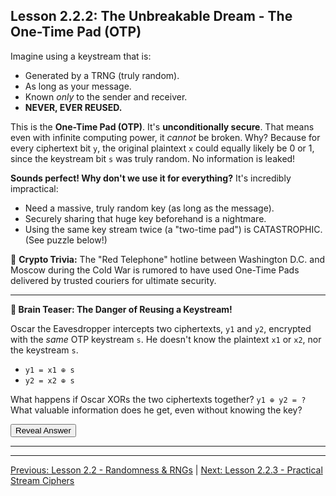 ## Lesson 2.2.2: The Unbreakable Dream - The One-Time Pad (OTP)

Imagine using a keystream that is:

*   Generated by a TRNG (truly random).
*   As long as your message.
*   Known *only* to the sender and receiver.
*   **NEVER, EVER REUSED.**

This is the **One-Time Pad (OTP)**. It's **unconditionally secure**. That means even with infinite computing power, it *cannot* be broken. Why? Because for every ciphertext bit `y`, the original plaintext `x` could equally likely be 0 or 1, since the keystream bit `s` was truly random. No information is leaked!

**Sounds perfect! Why don't we use it for everything?**
It's incredibly impractical:

*   Need a massive, truly random key (as long as the message).
*   Securely sharing that huge key beforehand is a nightmare.
*   Using the same key stream twice (a "two-time pad") is CATASTROPHIC. (See puzzle below!)

📜 **Crypto Trivia:** The "Red Telephone" hotline between Washington D.C. and Moscow during the Cold War is rumored to have used One-Time Pads delivered by trusted couriers for ultimate security.

***

**🤯 Brain Teaser: The Danger of Reusing a Keystream!**

Oscar the Eavesdropper intercepts two ciphertexts, `y1` and `y2`, encrypted with the *same* OTP keystream `s`. He doesn't know the plaintext `x1` or `x2`, nor the keystream `s`.

*   `y1 = x1 ⊕ s`
*   `y2 = x2 ⊕ s`

What happens if Oscar XORs the two ciphertexts together? `y1 ⊕ y2 = ?` What valuable information does he get, even without knowing the key?

<button onclick="revealAnswer('otpAnswer', this)">Reveal Answer</button>
<span id="otpAnswer" style="display: none;">
*(Answer: `y1 ⊕ y2 = x1 ⊕ x2`. Oscar gets the XOR sum of the two plaintexts! This leaks a *huge* amount of information. If Oscar knows or can guess one of the plaintexts (e.g., `x1`), he can immediately find the other (`x2 = (x1 ⊕ x2) ⊕ x1`). This is why reusing a keystream is disastrous.)*
</span>

***

---

[Previous: Lesson 2.2 - Randomness & RNGs](ch02_randomness.html) | [Next: Lesson 2.2.3 - Practical Stream Ciphers](ch02_practical.html)

<script src="../scripts/main.js"></script> 